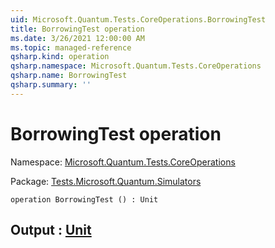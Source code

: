 ```yaml
---
uid: Microsoft.Quantum.Tests.CoreOperations.BorrowingTest
title: BorrowingTest operation
ms.date: 3/26/2021 12:00:00 AM
ms.topic: managed-reference
qsharp.kind: operation
qsharp.namespace: Microsoft.Quantum.Tests.CoreOperations
qsharp.name: BorrowingTest
qsharp.summary: ''
---
```


# BorrowingTest operation

Namespace: [Microsoft.Quantum.Tests.CoreOperations](xref:Microsoft.Quantum.Tests.CoreOperations)

Package: [Tests.Microsoft.Quantum.Simulators](https://nuget.org/packages/Tests.Microsoft.Quantum.Simulators)




```qsharp
operation BorrowingTest () : Unit
```


## Output : [Unit](xref:microsoft.quantum.lang-ref.unit)

